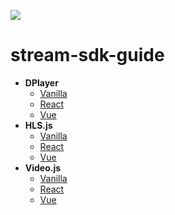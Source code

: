 [![](https://img.shields.io/badge/npm_%7C_@mlytics%2Fp2sp--sdk-v0.9.1-orange)](https://www.npmjs.com/package/@mlytics/p2sp-sdk)

# stream-sdk-guide

- **DPlayer**
  - [Vanilla](./DPlayer/vanilla-sample)
  - [React](./DPlayer/react-sample)
  - [Vue](./DPlayer/vue-sample)
- **HLS.js**
  - [Vanilla](./HLS.js/vanilla-sample)
  - [React](./HLS.js/react-sample)
  - [Vue](./HLS.js/vue-sample)
- **Video.js**
  - [Vanilla](./Video.js/vanilla-sample)
  - [React](./Video.js/react-sample)
  - [Vue](./Video.js/vue-sample)
